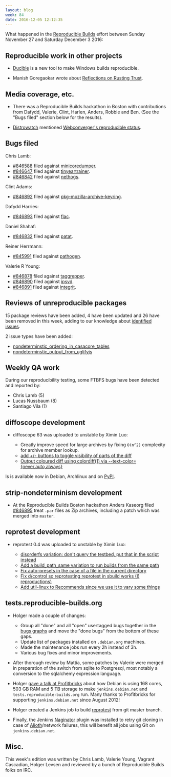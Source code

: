 ```yaml
---
layout: blog
week: 84
date: 2016-12-05 12:12:35
---
```


What happened in the [Reproducible Builds](https://wiki.debian.org/ReproducibleBuilds) effort between Sunday November 27 and Saturday December 3 2016:

Reproducible work in other projects
-----------------------------------

- [Ducible](https://github.com/jasonwhite/ducible) is a new tool to make Windows builds reproducible.

- Manish Goregaokar wrote about [Reflections on Rusting Trust](https://manishearth.github.io/blog/2016/12/02/reflections-on-rusting-trust/).

Media coverage, etc.
--------------------

- There was a Reproducible Builds hackathon in Boston with contributions from Dafydd, Valerie, Clint, Harlen, Anders, Robbie and Ben. (See the "Bugs filed" section below for the results).

- [Distrowatch](https://distrowatch.com) mentioned [Webconverger's reproducible status](https://distrowatch.com/weekly.php?issue=20161128#news).

Bugs filed
----------

Chris Lamb:

* [#846588](https://bugs.debian.org/846588) filed against [minicoredumper](https://tracker.debian.org/pkg/minicoredumper).
* [#846647](https://bugs.debian.org/846647) filed against [tinyeartrainer](https://tracker.debian.org/pkg/tinyeartrainer).
* [#846842](https://bugs.debian.org/846842) filed against [nethogs](https://tracker.debian.org/pkg/nethogs).

Clint Adams:

* [#846892](https://bugs.debian.org/846892) filed against [pkg-mozilla-archive-keyring](https://tracker.debian.org/pkg/pkg-mozilla-archive-keyring).

Dafydd Harries:

* [#846893](https://bugs.debian.org/846893) filed against [flac](https://tracker.debian.org/pkg/flac).

Daniel Shahaf:

* [#846832](https://bugs.debian.org/846832) filed against [patat](https://tracker.debian.org/pkg/patat).

Reiner Herrmann:

* [#845991](https://bugs.debian.org/845991) filed against [pathogen](https://tracker.debian.org/pkg/pathogen).

Valerie R Young:

* [#846878](https://bugs.debian.org/846878) filed against [taggrepper](https://tracker.debian.org/pkg/taggrepper).
* [#846890](https://bugs.debian.org/846890) filed against [ipsvd](https://tracker.debian.org/pkg/ipsvd).
* [#846891](https://bugs.debian.org/846891) filed against [integrit](https://tracker.debian.org/pkg/integrit).


Reviews of unreproducible packages
----------------------------------

15 package reviews have been added, 4 have been updated and 26 have been removed in this week,
adding to our knowledge about [identified issues](https://tests.reproducible-builds.org/debian/index_issues.html).

2 issue types have been added:

- [nondeterminstic\_ordering\_in\_casacore\_tables](https://anonscm.debian.org/git/reproducible/notes.git/commit/?id=96ab63b)
- [nondeterminstic\_output\_from\_uglifyjs](https://anonscm.debian.org/git/reproducible/notes.git/commit/?id=fe692b1)


Weekly QA work
--------------

During our reproducibility testing, some FTBFS bugs have been detected and
reported by:

 - Chris Lamb (5)
 - Lucas Nussbaum (8)
 - Santiago Vila (1)


diffoscope development
----------------------

- diffoscope 63 was uploaded to unstable by Ximin Luo:

  - Greatly improve speed for large archives by fixing `O(n^2)` complexity for archive member lookup.
  - [add +/- buttons to toggle visibility of parts of the diff](https://anonscm.debian.org/git/reproducible/diffoscope.git/commit/?id=d89cd7c)
  - [Output coloured diff using colordiff(1) via --text-color={never,auto,always}](https://anonscm.debian.org/git/reproducible/diffoscope.git/commit/?id=266878a)

Is is available now in Debian, Archlinux and on [PyPI](https://pypi.org).

strip-nondeterminism development
--------------------------------

- At the Reproducible Builds Boston hackathon Anders Kaseorg filed [#846895](https://bugs.debian.org/846895) treat `.par` files as Zip archives, including a patch which was merged into `master`.

reprotest development
---------------------

- reprotest 0.4 was uploaded to unstable by Ximin Luo:

  - [disorderfs variation: don't query the testbed, put that in the script instead](https://anonscm.debian.org/git/reproducible/reprotest.git/commit/?id=1c3ab06)
  - [Add a build\_path\_same variation to run builds from the same path](https://anonscm.debian.org/git/reproducible/reprotest.git/commit/?id=3d36071)
  - [Fix auto-presets in the case of a file in the current directory](https://anonscm.debian.org/git/reproducible/reprotest.git/commit/?id=0aa71d0)
  - [Fix d/control so reprotesting reprotest in sbuild works (6 reproductions)](https://anonscm.debian.org/git/reproducible/reprotest.git/commit/?id=9027eb2)
  - [Add util-linux to Recommends since we use it to vary some things](https://anonscm.debian.org/git/reproducible/reprotest.git/commit/?id=af6a616)


tests.reproducible-builds.org
-----------------------

- Holger made a couple of changes:

  - Group all "done" and all "open" usertagged bugs together in the [bugs graphs](https://tests.reproducible-builds.org/debian/index_bugs.html) and move the "done bugs" from the bottom of these gaps.
  - Update list of packages installed on `.debian.org` machines.
  - Made the maintenance jobs run every 2h instead of 3h.
  - Various bug fixes and minor improvements.

- After thorough review by Mattia, some patches by Valerie were merged in preparation of the switch from sqlite to Postgresql, most notably a conversion to the sqlalchemy expression language.

- Holger [gave a talk at Profitbricks](https://jenkins.debian.net/userContent/presentations/2016-11-30-Profitbricks/#/) about how Debian is using 168 cores, 503 GB RAM and 5 TB storage to make `jenkins.debian.net` and `tests.reproducible-builds.org` run. Many thanks to Profitbricks for supporting `jenkins.debian.net` since August 2012!

- Holger created a Jenkins job to build [reprotest](https://jenkins.debian.net/job/reproducible_reprotest_from_git_master/) from git master branch.
  
- Finally, the Jenkins [Naginator](https://wiki.jenkins-ci.org/display/JENKINS/Naginator+Plugin) plugin was installed to retry git cloning in case of [Alioth](https://wiki.debian.org/Alioth)/network failures, this will benefit all jobs using Git on `jenkins.debian.net`.

Misc.
-----

This week's edition was written by Chris Lamb, Valerie Young, Vagrant Cascadian, Holger Levsen and reviewed by a bunch of Reproducible Builds folks on IRC.
